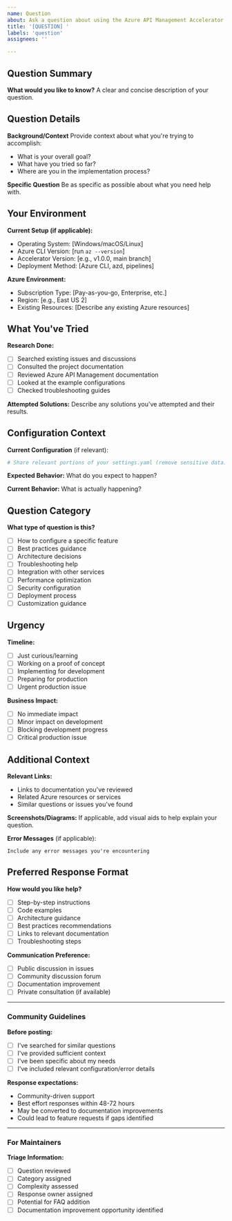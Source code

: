 ```yaml
---
name: Question
about: Ask a question about using the Azure API Management Accelerator
title: '[QUESTION] '
labels: 'question'
assignees: ''

---
```


## Question Summary
**What would you like to know?**
A clear and concise description of your question.

## Question Details
**Background/Context**
Provide context about what you're trying to accomplish:
- What is your overall goal?
- What have you tried so far?
- Where are you in the implementation process?

**Specific Question**
Be as specific as possible about what you need help with.

## Your Environment
**Current Setup (if applicable):**
- Operating System: [Windows/macOS/Linux]
- Azure CLI Version: [run `az --version`]
- Accelerator Version: [e.g., v1.0.0, main branch]
- Deployment Method: [Azure CLI, azd, pipelines]

**Azure Environment:**
- Subscription Type: [Pay-as-you-go, Enterprise, etc.]
- Region: [e.g., East US 2]
- Existing Resources: [Describe any existing Azure resources]

## What You've Tried
**Research Done:**
- [ ] Searched existing issues and discussions
- [ ] Consulted the project documentation
- [ ] Reviewed Azure API Management documentation
- [ ] Looked at the example configurations
- [ ] Checked troubleshooting guides

**Attempted Solutions:**
Describe any solutions you've attempted and their results.

## Configuration Context
**Current Configuration** (if relevant):
```yaml
# Share relevant portions of your settings.yaml (remove sensitive data)
```

**Expected Behavior:**
What do you expect to happen?

**Current Behavior:**
What is actually happening?

## Question Category
**What type of question is this?**
- [ ] How to configure a specific feature
- [ ] Best practices guidance
- [ ] Architecture decisions
- [ ] Troubleshooting help
- [ ] Integration with other services
- [ ] Performance optimization
- [ ] Security configuration
- [ ] Deployment process
- [ ] Customization guidance

## Urgency
**Timeline:**
- [ ] Just curious/learning
- [ ] Working on a proof of concept
- [ ] Implementing for development
- [ ] Preparing for production
- [ ] Urgent production issue

**Business Impact:**
- [ ] No immediate impact
- [ ] Minor impact on development
- [ ] Blocking development progress
- [ ] Critical production issue

## Additional Context
**Relevant Links:**
- Links to documentation you've reviewed
- Related Azure resources or services
- Similar questions or issues you've found

**Screenshots/Diagrams:**
If applicable, add visual aids to help explain your question.

**Error Messages** (if applicable):
```
Include any error messages you're encountering
```

## Preferred Response Format
**How would you like help?**
- [ ] Step-by-step instructions
- [ ] Code examples
- [ ] Architecture guidance
- [ ] Best practices recommendations
- [ ] Links to relevant documentation
- [ ] Troubleshooting steps

**Communication Preference:**
- [ ] Public discussion in issues
- [ ] Community discussion forum
- [ ] Documentation improvement
- [ ] Private consultation (if available)

---

### Community Guidelines
**Before posting:**
- [ ] I've searched for similar questions
- [ ] I've provided sufficient context
- [ ] I've been specific about my needs
- [ ] I've included relevant configuration/error details

**Response expectations:**
- Community-driven support
- Best effort responses within 48-72 hours
- May be converted to documentation improvements
- Could lead to feature requests if gaps identified

---

### For Maintainers
**Triage Information:**
- [ ] Question reviewed
- [ ] Category assigned
- [ ] Complexity assessed
- [ ] Response owner assigned
- [ ] Potential for FAQ addition
- [ ] Documentation improvement opportunity identified